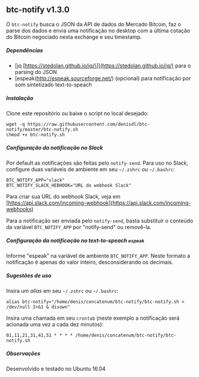 ## btc-notify v1.3.0

O `btc-notify` busca o JSON da API de dados do Mercado Bitcoin, faz o parse dos dados e envia uma notificação no desktop com a última cotação do Bitcoin negociado nesta exchange e seu timestamp.

##### Dependências

 * [jq \[https://stedolan.github.io/jq/\]](https://stedolan.github.io/jq/) para o parsing do JSON
 * [espeak(http://espeak.sourceforge.net/) (opcional) para notificação por som sintetizado text-to-speach

##### Instalação

Clone este repositório ou baixe o script no local desejado:

```
wget -q https://raw.githubusercontent.com/denisdl/btc-notify/master/btc-notify.sh
chmod +x btc-notify.sh
```

##### Configuração da notificação no Slack

Por default as notificações são feitas pelo `notify-send`. Para uso no Slack, configure duas variáveis de ambiente em seu `~/.zshrc` ou `~/.bashrc`:
```
BTC_NOTIFY_APP="slack"
BTC_NOTIFY_SLACK_HEBHOOK="URL do webhook Slack"
```
Para criar sua URL do webhook Slack, veja em [https://api.slack.com/incoming-webhook](https://api.slack.com/incoming-webhooks)

Para a notificação ser enviada pelo `notify-send`, basta substituir o conteúdo da variável `BTC_NOTIFY_APP` por "notify-send" ou removê-la.

##### Configuração da notificação no text-to-speach `espeak`

Informe "espeak" na variável de ambiente `BTC_NOTIFY_APP`. Neste formato a notificação é apenas do valor inteiro, desconsiderando os decimais.

##### Sugestões de uso

Insira um *alias* em seu `~/.zshrc` ou `~/.bashrc`:

```
alias btc-notify="/home/denis/concatenum/btc-notify/btc-notify.sh > /dev/null 2>&1 & disown"
```

Insira uma chamada em seu `crontab` (neste exemplo a notificação será acionada uma vez a cada dez minutos):
```
01,11,21,31,41,51 * * * * /home/denis/concatenum/btc-notify/btc-notify.sh
```

##### Observações
Desenvolvido e testado no Ubuntu 16.04